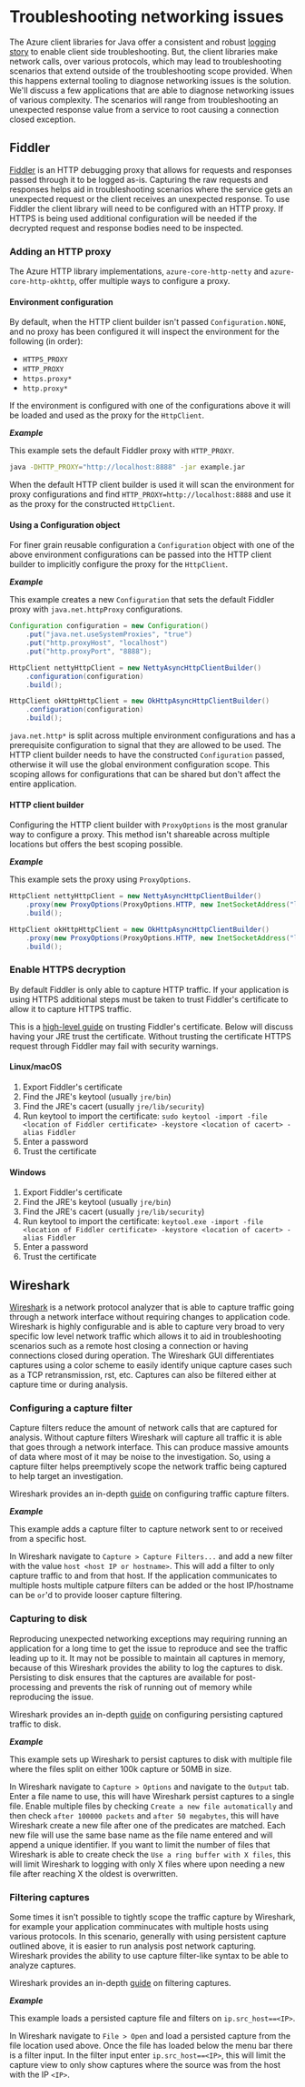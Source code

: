 # Troubleshooting networking issues

The Azure client libraries for Java offer a consistent and robust [logging story](https://github.com/Azure/azure-sdk-for-java/wiki/Logging-with-Azure-SDK) to enable client side troubleshooting. But, the client libraries make network calls, over various protocols, which may lead to troubleshooting scenarios that extend outside of the troubleshooting scope provided. When this happens external tooling to diagnose networking issues is the solution. We'll discuss a few applications that are able to diagnose networking issues of various complexity. The scenarios will range from troubleshooting an unexpected response value from a service to root causing a connection closed exception.

## Fiddler

[Fiddler](https://docs.telerik.com/fiddler-everywhere/introduction) is an HTTP debugging proxy that allows for requests and responses passed through it to be logged as-is. Capturing the raw requests and responses helps aid in troubleshooting scenarios where the service gets an unexpected request or the client receives an unexpected response. To use Fiddler the client library will need to be configured with an HTTP proxy. If HTTPS is being used additional configuration will be needed if the decrypted request and response bodies need to be inspected.

### Adding an HTTP proxy

The Azure HTTP library implementations, `azure-core-http-netty` and `azure-core-http-okhttp`, offer multiple ways to configure a proxy.

#### Environment configuration

By default, when the HTTP client builder isn't passed `Configuration.NONE`, and no proxy has been configured it will inspect the environment for the following
(in order):

- `HTTPS_PROXY`
- `HTTP_PROXY`
- `https.proxy*`
- `http.proxy*`

If the environment is configured with one of the configurations above it will be loaded and used as the proxy for the `HttpClient`.

**_Example_**

This example sets the default Fiddler proxy with `HTTP_PROXY`.

```bash
java -DHTTP_PROXY="http://localhost:8888" -jar example.jar
```

When the default HTTP client builder is used it will scan the environment for proxy configurations and find `HTTP_PROXY=http://localhost:8888` and use it as
the proxy for the constructed `HttpClient`.

#### Using a Configuration object

For finer grain reusable configuration a `Configuration` object with one of the above environment configurations can be passed into the HTTP client builder to
implicitly configure the proxy for the `HttpClient`.

**_Example_**

This example creates a new `Configuration` that sets the default Fiddler proxy with `java.net.httpProxy` configurations.

```java
Configuration configuration = new Configuration()
    .put("java.net.useSystemProxies", "true")
    .put("http.proxyHost", "localhost")
    .put("http.proxyPort", "8888");

HttpClient nettyHttpClient = new NettyAsyncHttpClientBuilder()
    .configuration(configuration)
    .build();

HttpClient okHttpHttpClient = new OkHttpAsyncHttpClientBuilder()
    .configuration(configuration)
    .build();
```

`java.net.http*` is split across multiple environment configurations and has a prerequisite configuration to signal that they are allowed to be used. The
HTTP client builder needs to have the constructed `Configuration` passed, otherwise it will use the global environment configuration scope. This scoping allows
for configurations that can be shared but don't affect the entire application.

#### HTTP client builder

Configuring the HTTP client builder with `ProxyOptions` is the most granular way to configure a proxy. This method isn't shareable across multiple locations
but offers the best scoping possible.

**_Example_**

This example sets the proxy using `ProxyOptions`.

```java
HttpClient nettyHttpClient = new NettyAsyncHttpClientBuilder()
    .proxy(new ProxyOptions(ProxyOptions.HTTP, new InetSocketAddress("localhost", 8888)))
    .build();

HttpClient okHttpHttpClient = new OkHttpAsyncHttpClientBuilder()
    .proxy(new ProxyOptions(ProxyOptions.HTTP, new InetSocketAddress("localhost", 8888)))
    .build();
```

### Enable HTTPS decryption

By default Fiddler is only able to capture HTTP traffic. If your application is using HTTPS additional steps must be taken to trust Fiddler's certificate to allow it
to capture HTTPS traffic.

This is a [high-level guide](https://docs.telerik.com/fiddler-everywhere/user-guide/settings/https) on trusting Fiddler's certificate. Below will discuss having your
JRE trust the certificate. Without trusting the certificate HTTPS request through Fiddler may fail with security warnings.

#### Linux/macOS

1. Export Fiddler's certificate
2. Find the JRE's keytool (usually `jre/bin`)
3. Find the JRE's cacert (usually `jre/lib/security`)
4. Run keytool to import the certificate: `sudo keytool -import -file <location of Fiddler certificate> -keystore <location of cacert> -alias Fiddler`
5. Enter a password
6. Trust the certificate

#### Windows

1. Export Fiddler's certificate
2. Find the JRE's keytool (usually `jre/bin`)
3. Find the JRE's cacert (usually `jre/lib/security`)
4. Run keytool to import the certificate: `keytool.exe -import -file <location of Fiddler certificate> -keystore <location of cacert> -alias Fiddler`
5. Enter a password
6. Trust the certificate

## Wireshark

[Wireshark](https://www.wireshark.org/) is a network protocol analyzer that is able to capture traffic going through a network interface without requiring
changes to application code. Wireshark is highly configurable and is able to capture very broad to very specific low level network traffic which allows it to aid
in troubleshooting scenarios such as a remote host closing a connection or having connections closed during operation. The Wireshark GUI differentiates captures
using a color scheme to easily identify unique capture cases such as a TCP retransmission, rst, etc. Captures can also be filtered either at capture time or during
analysis.

### Configuring a capture filter

Capture filters reduce the amount of network calls that are captured for analysis. Without capture filters Wireshark will capture all traffic it is able that goes
through a network interface. This can produce massive amounts of data where most of it may be noise to the investigation. So, using a capture filter helps preemptively
scope the network traffic being captured to help target an investigation.

Wireshark provides an in-depth [guide](https://www.wireshark.org/docs/wsug_html_chunked/ChapterCapture.html) on configuring traffic capture filters.

**_Example_**

This example adds a capture filter to capture network sent to or received from a specific host.

In Wireshark navigate to `Capture > Capture Filters...` and add a new filter with the value `host <host IP or hostname>`. This will add a filter to only capture traffic
to and from that host. If the application communicates to multiple hosts multiple catpure filters can be added or the host IP/hostname can be `or`'d to provide looser
capture filtering.

### Capturing to disk

Reproducing unexpected networking exceptions may requiring running an application for a long time to get the issue to reproduce and see the traffic leading up to it.
It may not be possible to maintain all captures in memory, because of this Wireshark provides the ability to log the captures to disk. Persisting to disk ensures that
the captures are available for post-processing and prevents the risk of running out of memory while reproducing the issue.

Wireshark provides an in-depth [guide](https://www.wireshark.org/docs/wsug_html_chunked/ChapterIO.html) on configuring persisting captured traffic to disk.

**_Example_**

This example sets up Wireshark to persist captures to disk with multiple file where the files split on either 100k capture or 50MB in size.

In Wireshark navigate to `Capture > Options` and navigate to the `Output` tab. Enter a file name to use, this will have Wireshark persist captures to a single file.
Enable multiple files by checking `Create a new file automatically` and then check `after 100000 packets` and `after 50 megabytes`, this will have Wireshark create
a new file after one of the predicates are matched. Each new file will use the same base name as the file name entered and will append a unique identifier. If you
want to limit the number of files that Wireshark is able to create check the `Use a ring buffer with X files`, this will limit Wireshark to logging with only X files
where upon needing a new file after reaching X the oldest is overwritten.

### Filtering captures

Some times it isn't possible to tightly scope the traffic capture by Wireshark, for example your application comminucates with multiple hosts using various protocols.
In this scenario, generally with using persistent capture outlined above, it is easier to run analysis post network capturing. Wireshark provides the ability to use
capture filter-like syntax to be able to analyze captures.

Wireshark provides an in-depth [guide](https://www.wireshark.org/docs/wsug_html_chunked/ChapterWork.html) on filtering captures.

**_Example_**

This example loads a persisted capture file and filters on `ip.src_host==<IP>`.

In Wireshark navigate to `File > Open` and load a persisted capture from the file location used above. Once the file has loaded below the menu bar there is a filter
input. In the filter input enter `ip.src_host==<IP>`, this will limit the capture view to only show captures where the source was from the host with the IP `<IP>`.
